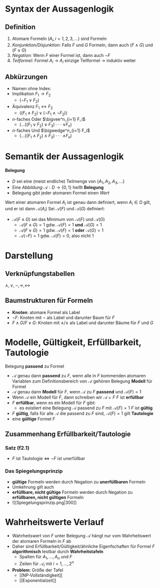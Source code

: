 # Syntax der Aussagenlogik
## Definition
1. Atomare Formeln ($A_i, i= 1,2,3,...$) sind Formeln
2. *Konjunktion/Disjunktion:* Falls $F$ und $G$ Formeln, dann auch $(F \wedge G)$ und $(F \vee G)$ 
3. *Negation:* Wenn $F$ einer Formel ist, dann auch $\neg F$ 
4. *Teilformel:* Formel $A_i$ -> $A_i$ einzige Teilformel -> induktiv weiter

## Abkürzungen
- Namen ohne Index:
- Implikation $F_1 \rightarrow F_2$ 
	- $(\neg F_1 \vee F_2)$
- Äquivalenz $F_1 \leftrightarrow F_2$ 
	- $((F_1 \wedge F_2 ) \vee (¬F_1 \wedge ¬F_2 ))$
- $n$-faches Oder $\bigvee^n_{i=1} F_i$ 
	- $(. . . ((F_1 \vee F_2 ) \vee F_3 ) · · · \vee F_n )$
- $n$-faches Und $\bigwedge^n_{i=1} F_i$
	- $(. . . ((F_1 \wedge F_2 ) \wedge F_3 ) · · · \wedge F_n )$


# Semantik der Aussagenlogik
#### Belegung
- $D$ sei eine (meist endliche) Teilmenge von $\{ A_1, A_2, A_3,... \}$
- Eine *Abbildung* $\mathcal{A} : D \rightarrow \{ 0,1 \}$ heißt **Belegung**
- Belegung gibt jeder atomaren Formel einen *Wert*

Wert einer atomaren Formel $A_i$ ist genau dann definiert, wenn $A_i \in D$ gilt, und er ist dann $\mathcal{A}(A_i)$ 
Sei $\mathcal{A}(F)$ und $\mathcal{A}(G)$ definiert:
- $\mathcal{A}(F \wedge G)$ sei das Minimum von $\mathcal{A}(F)$ und $\mathcal{A}(G)$ 
	- $\mathcal{A}(F \wedge G ) = 1$ gdw. $\mathcal{A}(F) = 1$ **und** $\mathcal{A}(G) = 1$
	- $\mathcal{A}(F \vee G ) = 1$ gdw. $\mathcal{A}(F) = 1$ **oder** $\mathcal{A}(G) = 1$
	- $\mathcal{A}(¬F ) = 1$ gdw. $\mathcal{A}(F ) = 0$, also nicht $1$


# Darstellung
## Verknüpfungstabellen
$\wedge, \vee, \neg, \rightarrow, \leftrightarrow$
## Baumstrukturen für Formeln
- **Knoten**: atomare Formel als Label
- $\neg F$: Knoten mit $\neg$ als Label und darunter Baum für $F$
- $F \wedge G / F \vee G$: Knoten mit $\wedge / \vee$ als Label und darunter Bäume für $F$ und $G$ 


# Modelle, Gültigkeit, Erfüllbarkeit, Tautologie
Belegung **passend** zu Formel
- $\mathcal{A}$ genau dann **passend** zu $F$, wenn alle in $F$ kommenden atomaren Variablen zum Definitionsbereich von $\mathcal{A}$ gehören
Belegung **Modell** für Formel
- $\mathcal{A}$ genau dann **Modell** für $F$, wenn $\mathcal{A}$ zu $F$ **passend** und $\mathcal{A}(F) = 1$ 
- Wenn $\mathcal{A}$ ein Modell für $F$, dann schreiben wir $\mathcal{A} \models F$ 
$F$ ist **erfüllbar**
- $F$ **erfüllbar**, wenn es ein Modell für $F$ gibt:
	- es existiert eine Belegung $\mathcal{A}$ passend zu $F$ mit $\mathcal{A}(F) =1$
$F$ ist **gültig**
- $F$ **gültig**, falls für alle $\mathcal{A}$ die passend zu $F$ sind, $\mathcal{A}(F)=1$ gilt
**Tautologie**
- eine **gültige** Formel $F$

## Zusammenhang Erfüllbarkeit/Tautologie
### Satz (f2.1)
- $F$ ist Tautologie $\Leftrightarrow$ $\neg F$ ist unerfüllbar
### Das Spiegelungsprinzip
- **gültige** Formeln werden durch Negation zu **unerfüllbaren** Formeln
- Umkehrung gilt auch
- **erfüllbare, nicht gültige** Formeln werden durch Negation zu **erfüllbaren, nicht gültigen** Formeln
- ![[Spiegelungsprinzip.png|300]]


# Wahrheitswerte Verlauf
- Wahrheitswert von $F$ unter Belegung $\mathcal{A}$ hängt nur vom Wahrheitswert der atomaren Formeln in $F$ ab
- Daher sind Erfüllbarkeit/Gültigkeit/ähnliche Eigenfschaften für Formel $F$ **algorithmisch** testbar durch **Wahrheitstafeln**
	- Spalten für $A_1,...,A_n$ und $F$
	- Zeilen für $\mathcal{A}_i$ mit $i =1,...,2^n$ 
- **Problem**: Größe der Tafel 
	- [[NP-Vollständigkeit]]
	- [[Exponentialzeit]]

